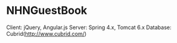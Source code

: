 NHNGuestBook
============
Client: jQuery, Angular.js
Server: Spring 4.x, Tomcat 6.x
Database: Cubrid(http://www.cubrid.com/)
